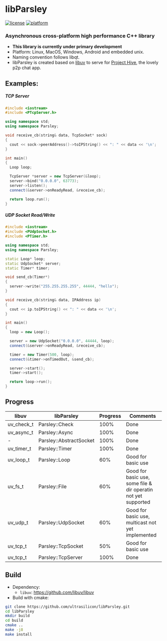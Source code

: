 # libParsley
[![license](https://img.shields.io/github/license/ultrasilicon/libParsley.svg)](https://github.com/ultrasilicon/libParsley/blob/master/LICENSE)
[![platform](https://img.shields.io/badge/Platform-desktop%20%7C%20mobile-ff69b4.svg?style=flat)](http://doc.qt.io/qt-5/supported-platforms.html)

### Asynchronous cross-platform high performance C++ library 
* **This library is currently under primary development**
* Platform: Linux, MacOS, Windows, Android and embedded unix.
* Naming convention follows libqt.
* libParsley is created based on [libuv](https://github.com/libuv/libuv) to serve for [Project Hive](https://github.com/HiveChat/Hive-desktop), the lovely p2p chat app.
## Examples:

##### TCP Server

```c++
#include <iostream>
#include <PTcpServer.h>

using namespace std;
using namespace Parsley;

void receive_cb(string& data, TcpSocket* sock)
{
  cout << sock->peerAddress()->toIPString() << ": " << data << '\n';
}

int main()
{
  Loop loop;

  TcpServer *server = new TcpServer(&loop);
  server->bind("0.0.0.0", 63773);
  server->listen();
  connect(&server->onReadyRead, &receive_cb);

  return loop.run();
}
```

##### UDP Socket Read/Write

```c++
#include <iostream>
#include <PUdpSocket.h>
#include <PTimer.h>

using namespace std;
using namespace Parsley;

static Loop* loop;
static UdpSocket* server;
static Timer* timer;

void send_cb(Timer*)
{
  server->write("255.255.255.255", 44444, "hello");
}

void receive_cb(string& data, IPAddress ip)
{
  cout << ip.toIPString() << ": " << data << '\n';
}

int main()
{
  loop = new Loop();

  server = new UdpSocket("0.0.0.0", 44444, loop);
  connect(&server->onReadyRead, &receive_cb);

  timer = new Timer(500, loop);
  connect(&timer->onTimedOut, &send_cb);

  server->start();
  timer->start();

  return loop->run();
}
```



## Progress

libuv | libParsley | Progress | Comments
------- | ------- | ------- | ------- 
uv_check_t | Parsley::Check | 100% | Done 
uv_async_t | Parsley::Async | 100% | Done 
\- | Parsley::AbstractSocket | 100% |Done
uv_timer_t | Parsley::Timer | 100% | Done 
uv_loop_t | Parsley::Loop | 60% | Good for basic use 
uv_fs_t | Parsley::File | 60% | Good for basic use, some file & dir operatin not yet supported 
uv_udp_t | Parsley::UdpSocket | 60% | Good for basic use, multicast not yet implemented 
uv_tcp_t | Parsley::TcpSocket | 50% |Good for basic use
uv_tcp_t | Parsley::TcpServer | 100% |Done



## Build

* Dependency:
  * `libuv`: https://github.com/libuv/libuv
* Build with cmake:

```bash
git clone https://github.com/ultrasilicon/libParsley.git
cd libParsley
mkdir build 
cd build
cmake ..
make -j8
make install
```




